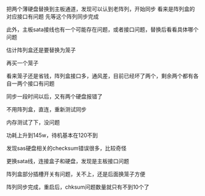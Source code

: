 把两个薄硬盘替换到主板通道，发现可以认到老阵列，开始同步
看来是阵列盒的对应接口有问题
先等这个阵列同步完成

此外，主板sata接线也有一个可能存在问题，或者接口问题，替换后看看具体哪个问题

估计阵列盒还是要替换为笼子

再买一个笼子

看来笼子还是省钱，阵列盒接口多，通风差，目前已经坏了两个，剩余两个都有各自一两个接口有问题

同步一段时间以后，又有两个硬盘报错了

不用阵列盒，直连，重新测试同步

内存测试了下，没问题

功耗上升到145w，待机基本在120不到

发现sas硬盘相关的checksum错误很多，比较奇怪

更换sata线，连接盒子和硬盘，发现是主板接口问题

阵列盒部分插槽开关有问题，关不上，还是后面换笼子方便

阵列同步完成，重启后，chksum问题数量就只有不到10个了
